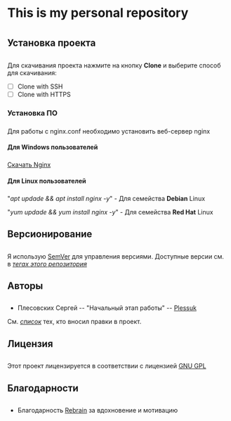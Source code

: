 # This is my personal repository <h1> 
## Установка проекта <h2> 
 Для скачивания проекта нажмите на кнопку **Clone** и выберите способ для скачивания:
 - [ ] Clone with SSH
 - [ ] Clone with HTTPS
### Установка ПО <h3> 
 Для работы с nginx.conf необходимо установить веб-сервер nginx
 #### Для Windows пользователей <h3>
 [Скачать Nginx](https://nginx.org/ru/download.html)
 #### Для Linux пользователей <h3>
 "*apt updade && apt install nginx -y*" - Для семейства **Debian** Linux
 
 "*yum updade && yum install nginx -y*" - Для семейства **Red Hat** Linux
## Версионирование <h2> 
 Я использую [SemVer](https://semver.org/lang/ru/) для управления версиями. Доступные версии см. в _[тегах этого репозитория](https://gitlab.rebrainme.com/plessuk/rebrain-devops-task-checkout/-/tags)_
## Авторы <h2> 
* Плесовских Сергей -- "Начальный этап работы" -- [Plessuk](https://gitlab.rebrainme.com/plessuk)
 
См. _[список](https://gitlab.rebrainme.com/plessuk/rebrain-devops-task-checkout/commits/master)_ тех, кто вносил правки в проект.
## Лицензия <h2>
Этот проект лицензируется в соответствии с лицензией [GNU GPL](https://ru.wikipedia.org/wiki/GNU_General_Public_License)
## Благодарности <h2>
* Благодарность [Rebrain](https://rebrainme.com/) за вдохновение и мотивацию
